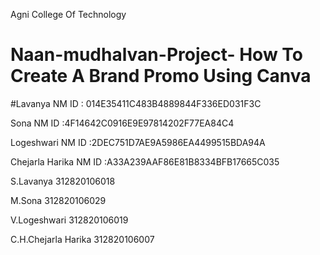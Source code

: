 Agni College Of Technology
# Naan-mudhalvan-Project- How To Create A Brand Promo Using Canva
#Lavanya NM ID : 014E35411C483B4889844F336ED031F3C

Sona NM ID :4F14642C0916E9E97814202F77EA84C4

Logeshwari NM ID :2DEC751D7AE9A5986EA4499515BDA94A

Chejarla Harika NM ID :A33A239AAF86E81B8334BFB17665C035

S.Lavanya 312820106018

M.Sona 312820106029

V.Logeshwari 312820106019

C.H.Chejarla Harika 312820106007
